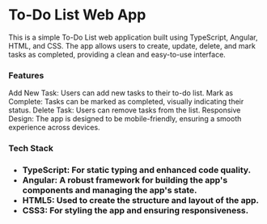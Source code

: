 <h1>To-Do List Web App</h1>

<p>This is a simple To-Do List web application built using TypeScript, Angular, HTML, and CSS. The app allows users to create, update, delete, and mark tasks as completed, providing a clean and easy-to-use interface.</p>

<h3>Features</h3>

Add New Task: Users can add new tasks to their to-do list.
Mark as Complete: Tasks can be marked as completed, visually indicating their status.
Delete Task: Users can remove tasks from the list.
Responsive Design: The app is designed to be mobile-friendly, ensuring a smooth experience across devices.

<h3>Tech Stack<h3>
<ul>    
  <li>TypeScript: For static typing and enhanced code quality.</li>
  <li>Angular: A robust framework for building the app's components and managing the app's state.</li>
  <li>HTML5: Used to create the structure and layout of the app.</li>
  <li>CSS3: For styling the app and ensuring responsiveness.</li>
<ul>
